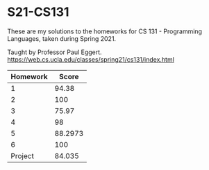 # S21-CS131

These are my solutions to the homeworks for CS 131 - Programming Languages, taken during Spring 2021.

Taught by Professor Paul Eggert. https://web.cs.ucla.edu/classes/spring21/cs131/index.html

| Homework | Score  |
| -------- | ------ |
| 1        | 94.38  |
| 2        | 100    |
| 3        | 75.97  |
| 4        | 98     |
| 5        | 88.2973|
| 6        | 100    |
|Project   | 84.035 |
